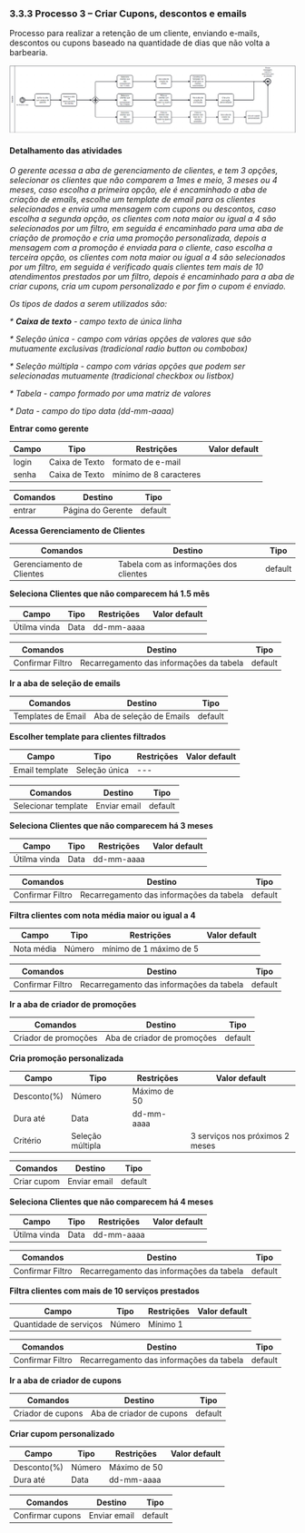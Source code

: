 ### 3.3.3 Processo 3 – Criar Cupons, descontos e emails

Processo para realizar a retenção de um cliente, enviando e-mails, descontos ou cupons baseado na quantidade de dias que não volta a barbearia.

![Exemplo de um Modelo BPMN do PROCESSO 4](images/processo_comunicacao_cliente.png)


#### Detalhamento das atividades

_O gerente acessa a aba de gerenciamento de clientes, e tem 3 opções, selecionar os clientes que não comparem a 1mes e meio, 3 meses ou 4 meses, caso escolha a primeira opção, ele é encaminhado a aba de criação de emails, escolhe um template de email para os clientes selecionados e envia uma mensagem com cupons ou descontos, caso escolha a segunda opção, os clientes com nota maior ou igual a 4 são selecionados por um filtro, em seguida é encaminhado para uma aba de criação de promoção e cria uma promoção personalizada, depois a mensagem com a promoção é enviada para o cliente, caso escolha a terceira opção, os clientes com nota maior ou igual a 4 são selecionados por um filtro, em seguida é verificado quais clientes tem mais de 10 atendimentos prestados por um filtro, depois é encaminhado para a aba de criar cupons, cria um cupom personalizado e por fim o cupom é enviado._

_Os tipos de dados a serem utilizados são:_

_* **Caixa de texto** - campo texto de única linha_

_* *Seleção única* - campo com várias opções de valores que são mutuamente exclusivas (tradicional radio button ou combobox)_

_* *Seleção múltipla* - campo com várias opções que podem ser selecionadas mutuamente (tradicional checkbox ou listbox)_

_* *Tabela* - campo formado por uma matriz de valores_

_* *Data* - campo do tipo data (dd-mm-aaaa)_



**Entrar como gerente**

| **Campo**       | **Tipo**         | **Restrições** | **Valor default** |
| ---             | ---              | ---            | ---               |
| login           | Caixa de Texto   | formato de e-mail |                |
| senha           | Caixa de Texto   | mínimo de 8 caracteres |           |

| **Comandos**         |  **Destino**                   | **Tipo** |
| ---                  | ---                            | ---               |
| entrar               | Página do Gerente              | default           |


**Acessa Gerenciamento de Clientes**

| **Comandos**         |  **Destino**                   | **Tipo** |
| ---                  | ---                            | ---               |
| Gerenciamento de Clientes               | Tabela com as informações dos clientes              | default           |

**Seleciona Clientes que não comparecem há 1.5 mês**

| **Campo**       | **Tipo**         | **Restrições** | **Valor default** |
| ---             | ---              | ---            | ---               |
| Útilma vinda           | Data   | dd-mm-aaaa |                |

| **Comandos**         |  **Destino**                   | **Tipo** |
| ---                  | ---                            | ---               |
| Confirmar Filtro               | Recarregamento das informações da tabela              | default           |

**Ir a aba de seleção de emails**

| **Comandos**         |  **Destino**                   | **Tipo** |
| ---                  | ---                            | ---               |
| Templates de Email               | Aba de seleção de Emails              | default           |

**Escolher template para clientes filtrados**

| **Campo**       | **Tipo**         | **Restrições** | **Valor default** |
| ---             | ---              | ---            | ---               |
| Email template           | Seleção única   | --- |                |

| **Comandos**         |  **Destino**                   | **Tipo** |
| ---                  | ---                            | ---               |
| Selecionar template               | Enviar email              | default           |

**Seleciona Clientes que não comparecem há 3 meses**

| **Campo**       | **Tipo**         | **Restrições** | **Valor default** |
| ---             | ---              | ---            | ---               |
| Útilma vinda           | Data   | dd-mm-aaaa |                |

| **Comandos**         |  **Destino**                   | **Tipo** |
| ---                  | ---                            | ---               |
| Confirmar Filtro               | Recarregamento das informações da tabela              | default           |

**Filtra clientes com nota média maior ou igual a 4**

| **Campo**       | **Tipo**         | **Restrições** | **Valor default** |
| ---             | ---              | ---            | ---               |
| Nota média           | Número   | mínimo de 1 máximo de 5 |                |

| **Comandos**         |  **Destino**                   | **Tipo** |
| ---                  | ---                            | ---               |
| Confirmar Filtro               | Recarregamento das informações da tabela              | default           |

**Ir a aba de criador de promoções**

| **Comandos**         |  **Destino**                   | **Tipo** |
| ---                  | ---                            | ---               |
| Criador de promoções               | Aba de criador de promoções             | default           |

**Cria promoção personalizada**

| **Campo**       | **Tipo**         | **Restrições** | **Valor default** |
| ---             | ---              | ---            | ---               |
| Desconto(%)           | Número   | Máximo de 50  |                |
| Dura até           | Data   | dd-mm-aaaa  |                |
| Critério           | Seleção múltipla   |   | 3 serviços nos próximos 2 meses              |

| **Comandos**         |  **Destino**                   | **Tipo** |
| ---                  | ---                            | ---               |
| Criar cupom               | Enviar email              | default           |

**Seleciona Clientes que não comparecem há 4 meses**

| **Campo**       | **Tipo**         | **Restrições** | **Valor default** |
| ---             | ---              | ---            | ---               |
| Útilma vinda           | Data   | dd-mm-aaaa |                |

| **Comandos**         |  **Destino**                   | **Tipo** |
| ---                  | ---                            | ---               |
| Confirmar Filtro               | Recarregamento das informações da tabela              | default           |

**Filtra clientes com mais de 10 serviços prestados**

| **Campo**       | **Tipo**         | **Restrições** | **Valor default** |
| ---             | ---              | ---            | ---               |
| Quantidade de serviços           | Número   | Mínimo 1 |                |

| **Comandos**         |  **Destino**                   | **Tipo** |
| ---                  | ---                            | ---               |
| Confirmar Filtro               | Recarregamento das informações da tabela              | default           |

**Ir a aba de criador de cupons**

| **Comandos**         |  **Destino**                   | **Tipo** |
| ---                  | ---                            | ---               |
| Criador de cupons               | Aba de criador de cupons              | default           |

**Criar cupom personalizado**

| **Campo**       | **Tipo**         | **Restrições** | **Valor default** |
| ---             | ---              | ---            | ---               |
| Desconto(%)           | Número   | Máximo de 50  |                |
| Dura até           | Data   | dd-mm-aaaa  |                |

| **Comandos**         |  **Destino**                   | **Tipo** |
| ---                  | ---                            | ---               |
| Confirmar cupons               | Enviar email              | default           |

